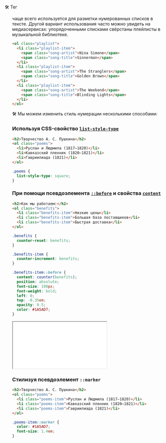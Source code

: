 ---
---

🛠 Тег <ol> чаще всего используется для разметки нумерованных списков в тексте. Другой вариант использования часто можно увидеть на медиасервисах: упорядоченными списками свёрстаны плейлисты в музыкальной библиотеке.

```html
<ol class="playlist">
  <li class="playlist-item">
    <span class="song-artist">Nina Simone</span>
    <span class="song-title">Sinnerman</span>
  </li>
  <li class="playlist-item">
    <span class="song-artist">The Stranglers</span>
    <span class="song-title">Golden Brown</span>
  </li>
  <li class="playlist-item">
    <span class="song-artist">The Weekend</span>
    <span class="song-title">Blinding Lights</span>
  </li>
</ol>
```

🛠 Мы можем изменить стиль нумерации несколькими способами:

### Используя CSS-свойство [`list-style-type`](/css/list-style-type)

```html
<h2>Творчество А. С. Пушкина</h2>
<ol class="poems">
  <li>Руслан и Людмила (1817—1820)</li>
  <li>Кавказский пленник (1820—1821)</li>
  <li>Гавриилиада (1821)</li>
</ol>
```

```css
.poems {
  list-style-type: square;
}
```

### При помощи псевдоэлемента [`::before`](/css/before) и свойства [`content`](/css/content)

```html
<h2>Как мы работаем:</h2>
<ol class="benefits">
  <li class="benefits-item">Низкие цены</li>
  <li class="benefits-item">Большая база поставщиков</li>
  <li class="benefits-item">Быстрая доставка</li>
</ol>
```

```css
.benefits {
  counter-reset: benefits;
}

.benefits-item {
  counter-increment: benefits;
}

.benefits-item::before {
  content: counter(benefits);
  position: absolute;
  font-size: 190px;
  font-weight: bold;
  left: 0;
  top: -0.35em;
  opacity: 0.5;
  color: #1A5AD7;
}
```

<iframe title="Наследование цвета" src="../demos/ordered-list.html"></iframe>

### Стилизуя псевдоэлемент `::marker`

```html
<h2>Творчество А. С. Пушкина</h2>
<ol class="poems">
  <li class="poems-item">Руслан и Людмила (1817—1820)</li>
  <li class="poems-item">Кавказский пленник (1820—1821)</li>
  <li class="poems-item">Гавриилиада (1821)</li>
</ol>
```

```css
.poems-item::marker {
  color: #1A5AD7;
  font-size: 1.4em;
}
```

